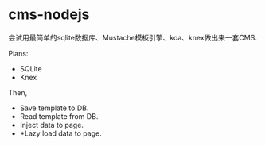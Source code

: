 # cms-nodejs  

尝试用最简单的sqlite数据库、Mustache模板引擎、koa、knex做出来一套CMS.  


Plans:  

- SQLite    
- Knex   

Then, 
- Save template to DB.  
- Read template from DB.  
- Inject data to page.  
- *Lazy load data to page. 